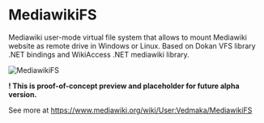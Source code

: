 MediawikiFS
===========

Mediawiki user-mode virtual file system that allows to mount Mediawiki website as remote drive in Windows or Linux.
Based on Dokan VFS library .NET bindings and WikiAccess .NET mediawiki library.

![MediawikiFS](https://upload.wikimedia.org/wikipedia/mediawiki/thumb/8/8d/Mwfs.png/800px-Mwfs.png)

**! This is proof-of-concept preview and placeholder for future alpha version.**

See more at https://www.mediawiki.org/wiki/User:Vedmaka/MediawikiFS

